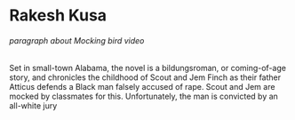 <h1>Rakesh Kusa</h1>
<h6>paragraph about Mocking bird video</h6>
<p>Set in small-town Alabama, the novel is a bildungsroman, or coming-of-age story, and chronicles the childhood of Scout and Jem Finch as their father Atticus defends a Black man falsely accused of rape. Scout and Jem are mocked by classmates for this. Unfortunately, the man is convicted by an all-white jury</p>